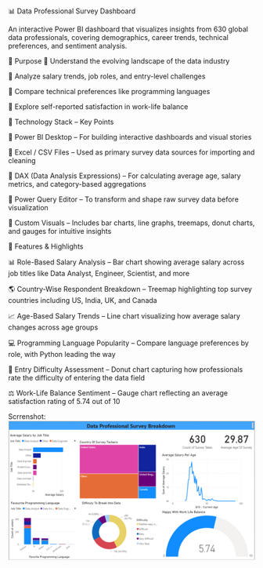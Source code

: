 📊 Data Professional Survey Dashboard

  An interactive Power BI dashboard that visualizes insights from 630 global data professionals, covering demographics, career trends, technical preferences, and sentiment analysis.

🎯 Purpose
  🔹 Understand the evolving landscape of the data industry

  🔹 Analyze salary trends, job roles, and entry-level challenges

  🔹 Compare technical preferences like programming languages

  🔹 Explore self-reported satisfaction in work-life balance

🧪 Technology Stack – Key Points
 
  🔹 Power BI Desktop – For building interactive dashboards and visual stories

  🔹 Excel / CSV Files – Used as primary survey data sources for importing and cleaning

  🔹 DAX (Data Analysis Expressions) – For calculating average age, salary metrics, and category-based aggregations

  🔹 Power Query Editor – To transform and shape raw survey data before visualization

  🔹 Custom Visuals – Includes bar charts, line graphs, treemaps, donut charts, and gauges for intuitive insights

🌟 Features & Highlights

   📊 Role-Based Salary Analysis – Bar chart showing average salary across job titles like Data Analyst, Engineer, Scientist, and more
  
   🌎 Country-Wise Respondent Breakdown – Treemap highlighting top survey countries including US, India, UK, and Canada

   📈 Age-Based Salary Trends – Line chart visualizing how average salary changes across age groups
 
   💻 Programming Language Popularity – Compare language preferences by role, with Python leading the way

   🚪 Entry Difficulty Assessment – Donut chart capturing how professionals rate the difficulty of entering the data field

   ⚖️ Work-Life Balance Sentiment – Gauge chart reflecting an average satisfaction rating of 5.74 out of 10

   Scrrenshot:
   ![image alt](https://github.com/Parixit-Chavda/Data-Profession-Survey/blob/main/Data%20Proffesion%20Survey.png)
